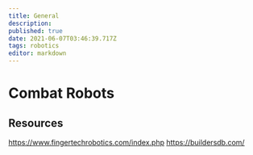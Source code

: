 ```yaml
---
title: General
description: 
published: true
date: 2021-06-07T03:46:39.717Z
tags: robotics
editor: markdown
---
```


# Combat Robots

## Resources
https://www.fingertechrobotics.com/index.php
https://buildersdb.com/
